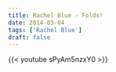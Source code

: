 ```yaml
---
title: Rachel Blue - Folds!
date: 2014-03-04
tags: ['Rachel Blue']
draft: false
---
```

{{< youtube sPyAm5nzxY0 >}}


